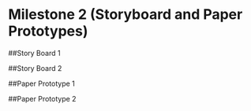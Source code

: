 Milestone 2 (Storyboard and Paper Prototypes)
====

##Story Board 1


##Story Board 2


##Paper Prototype 1


##Paper Prototype 2